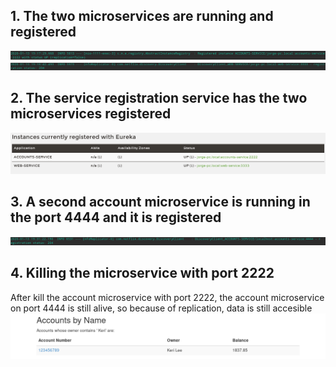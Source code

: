 ## 1. The two microservices are running and registered

![AccountRegistration](imgs/accountregistration_1.png)
![WebRegistration](imgs/webservice_registration.png)

## 2. The service registration service has the two microservices registered

![RegistrationDashboard](imgs/registered_services_1.png)

## 3. A second account microservice is running in the port 4444 and it is registered

![NewAccountRegistration](imgs/accountregistration_2.png)

## 4. Killing the microservice with port 2222

After kill the account microservice with port 2222, the account microservice on port
4444 is still alive, so because of replication, data is still accesible
![AccountInfo](imgs/accountstillalive.png)
